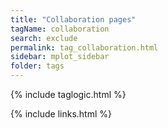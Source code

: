 ```yaml
---
title: "Collaboration pages"
tagName: collaboration
search: exclude
permalink: tag_collaboration.html
sidebar: mplot_sidebar
folder: tags
---
```

{% include taglogic.html %}

{% include links.html %}
